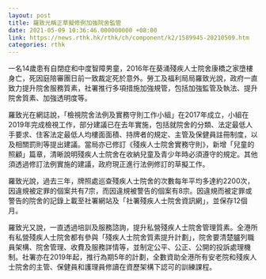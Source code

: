 ```yaml
---
layout: post
title: 羅致光稱正草擬修例加強院舍監管
date: 2021-05-09 10:36:46.000000000 +08:00
link: https://news.rthk.hk/rthk/ch/component/k2/1589945-20210509.htm
categories: rthk
---
```


一名14歲患有自閉症和中度智障男童，2016年在葵涌殘疾人士院舍康橋之家墮樓身亡，死因庭陪審團日前一致裁定死於意外。勞工及福利局局羅致光說，政府一直致力提升院舍服務質素，社署推行多項措施加強規管，包括加強監管及執法、提升院舍質素、加強透明度等。

羅致光在網誌說，「檢視院舍法例及實務守則工作小組」在2017年成立，小組在2019年完成檢視工作，部分建議已在去年實施，包括就院舍的分類、法定最低人手要求、住客法定最低人均樓面面積、持牌者的規定、主管及保健員註冊制度，以及相關罰則等提出建議。當局亦已修訂《殘疾人士院舍實務守則》，新增「兒童的照顧」篇章，清晰說明殘疾人士院舍在收納兒童及青少年時必須遵守的規定。其他須透過修訂法例實施的建議，政府現正進行法例修訂的草擬工作。

羅致光說，過去三年，牌照處巡查殘疾人士院舍的次數每年平均多達約2200次，因違規被定罪的個案共有7宗，而因違規被警告的個案有8宗。因違規而被定罪或警告的院舍的記錄上載至社署網站及「社署殘疾人士院舍資訊網」，並保存12個月。

羅致光又說，一直透過培訓及服務諮詢，提升私營殘疾人士院舍管理質素。全港所有私營殘疾人士院舍都有參與「殘疾人士院舍質素提升計劃」，院舍要清楚臚列職員架構、院舍管理、收費及服務詳情等，並制定公平、公正、公開的投訴處理機制。社署亦在2019年起，推行為期5年的計劃，全數資助全港所有安老院和殘疾人士院舍的主管、保健員和護理員修讀在資歷架構下認可的訓練課程。
